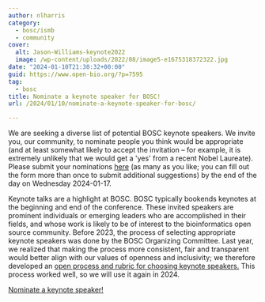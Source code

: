 ```yaml
---
author: nlharris
category:
  - bosc/ismb
  - community
cover:
  alt: Jason-Williams-keynote2022
  image: /wp-content/uploads/2022/08/image5-e1675318372322.jpg
date: "2024-01-10T21:30:32+00:00"
guid: https://www.open-bio.org/?p=7595
tag:
  - bosc
title: Nominate a keynote speaker for BOSC!
url: /2024/01/10/nominate-a-keynote-speaker-for-bosc/

---
```

We are seeking a diverse list of potential BOSC keynote speakers. We invite you, our community, to nominate people you think would be appropriate (and at least somewhat likely to accept the invitation – for example, it is extremely unlikely that we would get a 'yes' from a recent Nobel Laureate). Please submit your nominations [here](https://docs.google.com/forms/d/e/1FAIpQLSe6Dx_WJidS6j7UMOuFurm-OZ7N2op_d6RxGZg_K283jIhd0Q/viewform) (as many as you like; you can fill out the form more than once to submit additional suggestions) by the end of the day on Wednesday 2024-01-17.

Keynote talks are a highlight at BOSC. BOSC typically bookends keynotes at the beginning and end of the conference. These invited speakers are prominent individuals or emerging leaders who are accomplished in their fields, and whose work is likely to be of interest to the bioinformatics open source community. Before 2023, the process of selecting appropriate keynote speakers was done by the BOSC Organizing Committee. Last year, we realized that making the process more consistent, fair and transparent would better align with our values of openness and inclusivity; we therefore developed an [open process and rubric for choosing keynote speakers.](https://github.com/OBF/bosc_materials/blob/master/invited-speaker-process.md) This process worked well, so we will use it again in 2024.

[Nominate a keynote speaker!](https://docs.google.com/forms/d/e/1FAIpQLSe6Dx_WJidS6j7UMOuFurm-OZ7N2op_d6RxGZg_K283jIhd0Q/viewform)
